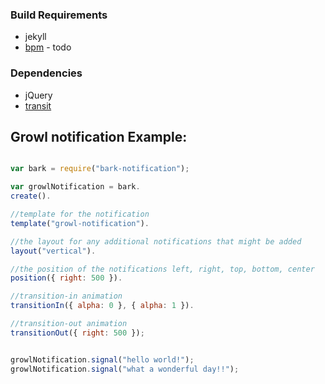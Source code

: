 ### Build Requirements

- jekyll
- [bpm](http://www.getbpm.org/pages/download) - todo

### Dependencies

- jQuery
- [transit](http://ricostacruz.com/jquery.transit/)


## Growl notification Example:

```javascript

var bark = require("bark-notification");

var growlNotification = bark.
create().

//template for the notification
template("growl-notification").

//the layout for any additional notifications that might be added
layout("vertical").

//the position of the notifications left, right, top, bottom, center
position({ right: 500 }).

//transition-in animation
transitionIn({ alpha: 0 }, { alpha: 1 }).

//transition-out animation
transitionOut({ right: 500 });


growlNotification.signal("hello world!");
growlNotification.signal("what a wonderful day!!");

```



